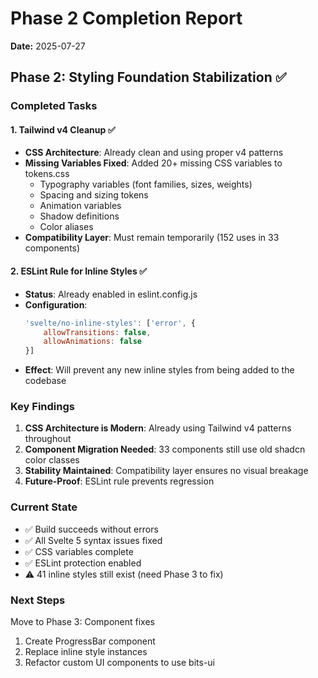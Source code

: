 # Phase 2 Completion Report

**Date:** 2025-07-27

## Phase 2: Styling Foundation Stabilization ✅

### Completed Tasks

#### 1. Tailwind v4 Cleanup ✅
- **CSS Architecture**: Already clean and using proper v4 patterns
- **Missing Variables Fixed**: Added 20+ missing CSS variables to tokens.css
  - Typography variables (font families, sizes, weights)
  - Spacing and sizing tokens
  - Animation variables
  - Shadow definitions
  - Color aliases
- **Compatibility Layer**: Must remain temporarily (152 uses in 33 components)

#### 2. ESLint Rule for Inline Styles ✅
- **Status**: Already enabled in eslint.config.js
- **Configuration**:
  ```javascript
  'svelte/no-inline-styles': ['error', {
      allowTransitions: false,
      allowAnimations: false
  }]
  ```
- **Effect**: Will prevent any new inline styles from being added to the codebase

### Key Findings

1. **CSS Architecture is Modern**: Already using Tailwind v4 patterns throughout
2. **Component Migration Needed**: 33 components still use old shadcn color classes
3. **Stability Maintained**: Compatibility layer ensures no visual breakage
4. **Future-Proof**: ESLint rule prevents regression

### Current State

- ✅ Build succeeds without errors
- ✅ All Svelte 5 syntax issues fixed
- ✅ CSS variables complete
- ✅ ESLint protection enabled
- ⚠️ 41 inline styles still exist (need Phase 3 to fix)

### Next Steps

Move to Phase 3: Component fixes
1. Create ProgressBar component
2. Replace inline style instances
3. Refactor custom UI components to use bits-ui